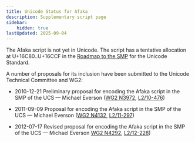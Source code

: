 ```yaml
---
title: Unicode Status for Afaka
description: Supplementary script page
sidebar:
    hidden: true
lastUpdated: 2025-09-04
---
```


The Afaka script is not yet in Unicode. The script has a tentative allocation at U+16C80..U+16CCF in the [Roadmap to the SMP](http://www.unicode.org/roadmaps/smp/) for the Unicode Standard.

[comment]: # (end of intro)

[comment]: # (start of blocks)



[comment]: # (end of blocks)

[comment]: # (start of chars)



[comment]: # (end of chars)

[comment]: # (start of rest)

A number of proposals for its inclusion have been submitted to the Unicode Technical Committee and WG2:

- 2010-12-21 Preliminary proposal for encoding the Afaka script in the SMP of the UCS — Michael Everson ([WG2 N3972](https://www.unicode.org/wg2/docs/n3972.pdf),   [L2/10-476](http://www.unicode.org/cgi-bin/GetMatchingDocs.pl?L2/10-476))

- 2011-09-09 Proposal for encoding the Afaka script in the SMP of the UCS — Michael Everson ([WG2 N4132](https://www.unicode.org/wg2/docs/n4132.pdf), [L2/11-297](http://www.unicode.org/cgi-bin/GetMatchingDocs.pl?L2/11-297))

- 2012-07-17 Revised proposal for encoding the Afaka script in the SMP of the UCS — Michael Everson [WG2 N4292](https://www.unicode.org/wg2/docs/n4292.pdf), [L2/12-228](http://www.unicode.org/cgi-bin/GetMatchingDocs.pl?L2/12-228))
